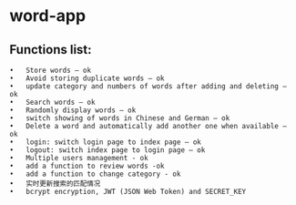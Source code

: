 # word-app

## Functions list:

	•	Store words – ok
	•	Avoid storing duplicate words – ok
	•	update category and numbers of words after adding and deleting – ok
	•	Search words – ok
	•	Randomly display words – ok
	•	switch showing of words in Chinese and German – ok
	•	Delete a word and automatically add another one when available – ok
	•	login: switch login page to index page – ok
	•	logout: switch index page to login page – ok
	•	Multiple users management - ok
	•	add a function to review words -ok
	•	add a function to change category - ok
	•	实时更新搜索的匹配情况
	•	bcrypt encryption, JWT (JSON Web Token) and SECRET_KEY 

 